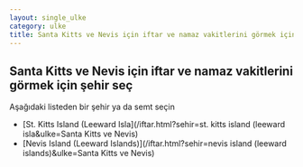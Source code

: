 ```yaml
---
layout: single_ulke
category: ulke
title: Santa Kitts ve Nevis için iftar ve namaz vakitlerini görmek için şehir seç
---
```



## Santa Kitts ve Nevis için iftar ve namaz vakitlerini görmek için şehir seç

Aşağıdaki listeden bir şehir ya da semt seçin


* [St. Kitts Island (Leeward Isla](/iftar.html?sehir=st. kitts island (leeward isla&ulke=Santa Kitts ve Nevis)
* [Nevis Island (Leeward Islands)](/iftar.html?sehir=nevis island (leeward islands)&ulke=Santa Kitts ve Nevis)

